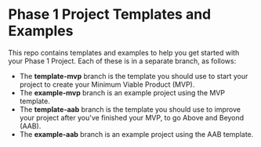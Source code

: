 # Phase 1 Project Templates and Examples

This repo contains templates and examples to help you get started with your Phase 1 Project. Each of these is in a separate branch, as follows:

- The **template-mvp** branch is the template you should use to start your project to create your Minimum Viable Product (MVP).
- The **example-mvp** branch is an example project using the MVP template.
- The **template-aab** branch is the template you should use to improve your project after you've finished your MVP, to go Above and Beyond (AAB).
- The **example-aab** branch is an example project using the AAB template.
